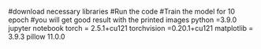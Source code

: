 #download necessary libraries
#Run the code
#Train the model for 10 epoch
#you will get good result with the printed images
python =3.9.0
jupyter notebook 
torch = 2.5.1+cu121
torchvision =0.20.1+cu121
matplotlib = 3.9.3
pillow 11.0.0
